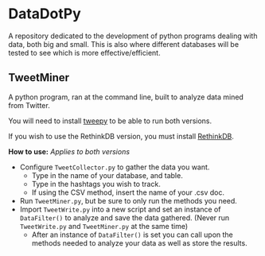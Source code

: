# DataDotPy
A repository dedicated to the development of python programs dealing with data, both big and small.
This is also where different databases will be tested to see which is more effective/efficient.

## TweetMiner
A python program, ran at the command line, built to analyze data mined from Twitter.

You will need to install [tweepy](https://github.com/tweepy/tweepy) to be able to run both versions.

If you wish to use the RethinkDB version, you must install [RethinkDB](http://rethinkdb.com/).

**How to use:**
_Applies to both versions_
* Configure `TweetCollector.py` to gather the data you want.
  * Type in the name of your database, and table.
  * Type in the hashtags you wish to track.
  * If using the CSV method, insert the name of your .csv doc.
* Run `TweetMiner.py`, but be sure to only run the methods you need.
* Import `TweetWrite.py` into a new script and set an instance of `DataFilter()` to analyze and save the data gathered. (Never run `TweetWrite.py` and `TweetMiner.py` at the same time)
  * After an instance of `DataFilter()` is set you can call upon the methods needed to analyze your data as well as store the results.
